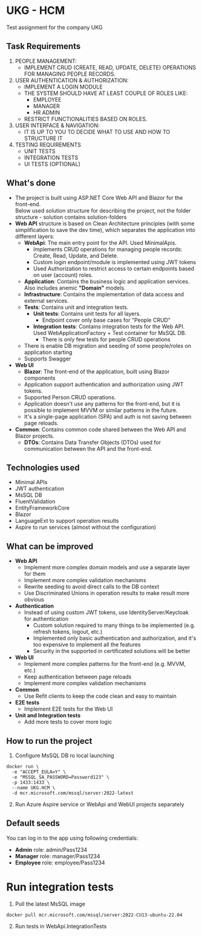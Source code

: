 # UKG - HCM
Test assignment for the company UKG

## Task Requirements
1.	PEOPLE MANAGEMENT:
      -	IMPLEMENT CRUD (CREATE, READ, UPDATE, DELETE) OPERATIONS FOR MANAGING PEOPLE RECORDS.
2.	USER AUTHENTICATION & AUTHORIZATION:
      -	IMPLEMENT A LOGIN MODULE
      - THE SYSTEM SHOULD HAVE AT LEAST COUPLE OF ROLES LIKE:
        - EMPLOYEE
        - MANAGER 
        - HR ADMIN 
      - RESTRICT FUNCTIONALITIES BASED ON ROLES.
3.	USER INTERFACE & NAVIGATION:
      - IT IS UP TO YOU TO DECIDE WHAT TO USE AND HOW TO STRUCTURE IT
4.	TESTING REQUIREMENTS
      - UNIT TESTS
      - INTEGRATION TESTS
      - UI TESTS (OPTIONAL)


## What's done
- The project is built using ASP.NET Core Web API and Blazor for the front-end.\
Below used solution structure for describing the project, not the folder structure - solution contains solution-folders
- **Web API** structure is based on Clean Architecture principles (with some simplification to save the dev time), which separates the application into different layers:
    - **WebApi**: The main entry point for the API. Used MinimalApis.
      - Implements CRUD operations for managing people records: Create, Read, Update, and Delete.
      - Custom login endpoint/module is implemented using JWT tokens
      - Used Authorization to restrict access to certain endpoints based on user (account) roles.
    - **Application**: Contains the business logic and application services. Also includes anemic **"Domain"** models.
    - **Infrastructure**: Contains the implementation of data access and external services.
    - **Tests**: Contains unit and integration tests.
      - **Unit tests**: Contains unit tests for all layers.
        - Endpoint cover only base cases for "People CRUD"
      - **Integration tests**: Contains integration tests for the Web API. Used WebApplicationFactory + Test container for MsSQL DB.
        - There is only few tests for people CRUD operations
    - There is enable DB migration and seeding of some people/roles on application starting
    - Supports Swagger
- **Web UI**
    - **Blazor**: The front-end of the application, built using Blazor components
    - Application support authentication and authorization using JWT tokens.
    - Supported Person CRUD operations.
    - Application doesn't use any patterns for the front-end, but it is possible to implement MVVM or similar patterns in the future.
    - It's a single-page application (SPA) and auth is not saving between page reloads.
- **Common**: Contains common code shared between the Web API and Blazor projects.
    - **DTOs**: Contains Data Transfer Objects (DTOs) used for communication between the API and the front-end.

## Technologies used
- Minimal APIs
- JWT authentication
- MsSQL DB
- FluentValidation
- EntityFrameworkCore
- Blazor
- LanguageExt to support operation results
- Aspire to run services (almost without the configuration)

## What can be improved
- **Web API**
    - Implement more complex domain models and use a separate layer for them
    - Implement more complex validation mechanisms
    - Rewrite seeding to avoid direct calls to the DB context
    - Use Discriminated Unions in operation results to make result more obvious
- **Authentication**
  - Instead of using custom JWT tokens, use IdentityServer/Keycloak for authentication
    - Custom solution required to many things to be implemented (e.g. refresh tokens, logout, etc.)
    - Implemented only basic authentication and authorization, and it's too expensive to implement all the features
    - Security in the supported in certificated solutions will be better
- **Web UI**
  - Implement more complex patterns for the front-end (e.g. MVVM, etc.)
  - Keep authentication between page reloads
  - Implement more complex validation mechanisms
- **Common**
  - Use Refit clients to keep the code clean and easy to maintain
- **E2E tests**
  - Implement E2E tests for the Web UI
- **Unit and Integration tests**
  - Add more tests to cover more logic


## How to run the project
1. Configure MsSQL DB ro local launching
```
docker run \
  -e "ACCEPT_EULA=Y" \
  -e "MSSQL_SA_PASSWORD=Password123" \
  -p 1433:1433 \
  --name UKG.HCM \
  -d mcr.microsoft.com/mssql/server:2022-latest
```
2. Run Azure Aspire service or WebApi and WebUI projects separately

## Default seeds
You can log in to the app using following credentials:
- **Admin** role: admin/Pass1234
- **Manager** role: manager/Pass1234
- **Employee** role: employee/Pass1234

# Run integration tests
1. Pull the latest MsSQL image
```
docker pull mcr.microsoft.com/mssql/server:2022-CU13-ubuntu-22.04
```
2. Run tests in WebApi.IntegrationTests